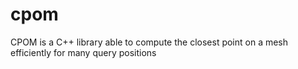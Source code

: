 # cpom
CPOM is a C++ library able to compute the closest point on a mesh efficiently for many query positions
